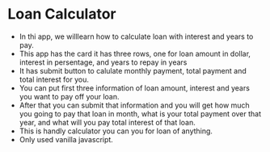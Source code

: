 # Loan Calculator 
- In thi app, we willlearn how to calculate loan with interest and years to pay. 
- This app has the card it has three rows, one for loan amount in dollar, 
interest in persentage, and years to repay in years 
- It has submit button to calulate monthly payment, total payment and total interest for you.
- You can put first three information of loan amount, interest and years you want to pay off your loan. 
- After that you can submit that information and you will get how much you going to pay that loan in month, what is your total payment over that year, and what will you pay total interest of that loan.
- This is handly calculator you can you for loan of anything. 
- Only used vanilla javascript. 